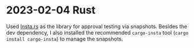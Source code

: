 # 2023-02-04 Rust

Used [Insta.rs](https://insta.rs/) as the library for approval testing via snapshots. Besides the dev dependency, I also installed the recommended `cargo-insta` tool (`cargo install cargo-insta`) to manage the snapshots.
